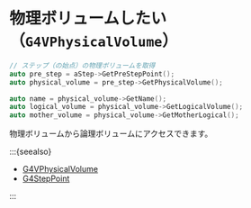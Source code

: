 # 物理ボリュームしたい（``G4VPhysicalVolume``）

```cpp
// ステップ（の始点）の物理ボリュームを取得
auto pre_step = aStep->GetPreStepPoint();
auto physical_volume = pre_step->GetPhysicalVolume();

auto name = physical_volume->GetName();
auto logical_volume = physical_volume->GetLogicalVolume();
auto mother_volume = physical_volume->GetMotherLogical();
```

物理ボリュームから論理ボリュームにアクセスできます。

:::{seealso}

- [G4VPhysicalVolume](https://geant4.kek.jp/Reference/11.2.0/classG4VPhysicalVolume.html)
- [G4StepPoint](https://geant4.kek.jp/Reference/11.2.0/classG4StepPoint.html)

:::
